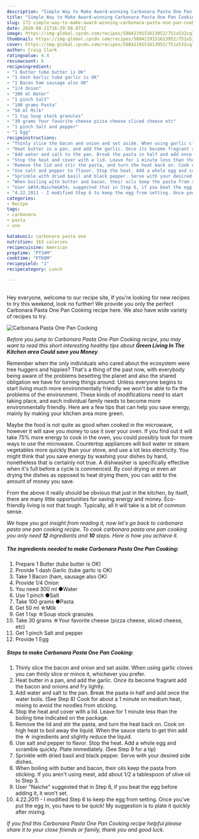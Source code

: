 ```yaml
---
description: "Simple Way to Make Award-winning Carbonara Pasta One Pan Cooking"
title: "Simple Way to Make Award-winning Carbonara Pasta One Pan Cooking"
slug: 172-simple-way-to-make-award-winning-carbonara-pasta-one-pan-cooking
date: 2020-08-21T16:29:58.071Z
image: https://img-global.cpcdn.com/recipes/5884219151613952/751x532cq70/carbonara-pasta-one-pan-cooking-recipe-main-photo.jpg
thumbnail: https://img-global.cpcdn.com/recipes/5884219151613952/751x532cq70/carbonara-pasta-one-pan-cooking-recipe-main-photo.jpg
cover: https://img-global.cpcdn.com/recipes/5884219151613952/751x532cq70/carbonara-pasta-one-pan-cooking-recipe-main-photo.jpg
author: Craig Clark
ratingvalue: 4.4
reviewcount: 6
recipeingredient:
- "1 Butter tube butter is OK"
- "1 dash Garlic tube garlic is OK"
- "1 Bacon ham sausage also OK"
- "1/4 Onion"
- "300 ml Water"
- "1 pinch Salt"
- "100 grams Pasta"
- "50 ml Milk"
- "1 tsp Soup stock granules"
- "30 grams Your favorite cheese pizza cheese sliced cheese etc"
- "1 pinch Salt and pepper"
- "1 Egg"
recipeinstructions:
- "Thinly slice the bacon and onion and set aside. When using garlic cloves you can thinly slice or mince it, whichever you prefer."
- "Heat butter in a pan, and add the garlic. Once its become fragrant add the bacon and onions and fry lightly."
- "Add water and salt to the pan. Break the pasta in half and add once the water boils. (See Step 8) Cook for about a 1 minute on medium heat, mixing to avoid the noodles from sticking."
- "Stop the heat and cover with a lid. Leave for 1 minute less than the boiling time indicated on the package."
- "Remove the lid and stir the pasta, and turn the heat back on. Cook on high heat to boil away the liquid. When the sauce starts to get thin add the ☆ ingredients and slightly reduce the liquid."
- "Use salt and pepper to flavor. Stop the heat. Add a whole egg and scramble quickly. Plate immediately. (See Step 9 for a tip)"
- "Sprinkle with dried basil and black pepper. Serve with your desired side dishes."
- "When boiling with butter and bacon, their oils keep the pasta from sticking. If you aren&#39;t using meat, add about 1/2 a tablespoon of olive oil to Step 3."
- "User &#34;Naiche&#34; suggested that in Step 6, if you beat the egg before adding it, it won&#39;t set."
- "4.22.2011 - I modified Step 6 to keep the egg from setting. Once you&#39;ve put the egg in, you have to be quick! My suggestion is to plate  it quickly after mixing."
categories:
- Recipe
tags:
- carbonara
- pasta
- one

katakunci: carbonara pasta one 
nutrition: 163 calories
recipecuisine: American
preptime: "PT34M"
cooktime: "PT60M"
recipeyield: "1"
recipecategory: Lunch

---
```

<br>
Hey everyone, welcome to our recipe site, If you're looking for new recipes to try this weekend, look no further! We provide you only the perfect Carbonara Pasta One Pan Cooking recipe here. We also have wide variety of recipes to try.
<br>


![Carbonara Pasta One Pan Cooking](https://img-global.cpcdn.com/recipes/5884219151613952/751x532cq70/carbonara-pasta-one-pan-cooking-recipe-main-photo.jpg)

<i>Before you jump to Carbonara Pasta One Pan Cooking recipe, you may want to read this short interesting healthy tips about 
<strong>Green Living In The Kitchen area Could save you Money</strong>.</i>
</br>

Remember when the only individuals who cared about the ecosystem were tree huggers and hippies? That's a thing of the past now, with everybody being aware of the problems besetting the planet and also the shared obligation we have for turning things around. Unless everyone begins to start living much more environmentally friendly we won't be able to fix the problems of the environment. These kinds of modifications need to start taking place, and each individual family needs to become more environmentally friendly. Here are a few tips that can help you save energy, mainly by making your kitchen area more green.

Maybe the food is not quite as good when cooked in the microwave, however it will save you money to use it over your oven. If you find out it will take 75% more energy to cook in the oven, you could possibly look for more ways to use the microwave. Countertop appliances will boil water or steam vegetables more quickly than your stove, and use a lot less electricity. You might think that you save energy by washing your dishes by hand, nonetheless that is certainly not true. A dishwasher is specifically effective when it's full before a cycle is commenced. By cool drying or even air drying the dishes as opposed to heat drying them, you can add to the amount of money you save.

From the above it really should be obvious that just in the kitchen, by itself, there are many little opportunities for saving energy and money. Eco-friendly living is not that tough. Typically, all it will take is a bit of common sense.


<i>We hope you got insight from reading it, now let's go back to carbonara pasta one pan cooking recipe. To cook carbonara pasta one pan cooking you only need <strong>12</strong> ingredients and <strong>10</strong> steps. Here is how you achieve it.
</i>

##### The ingredients needed to make Carbonara Pasta One Pan Cooking:

1. Prepare 1 Butter (tube butter is OK)
1. Provide 1 dash Garlic (tube garlic is OK)
1. Take 1 Bacon (ham, sausage also OK)
1. Provide 1/4 Onion
1. You need 300 ml ●Water
1. Use 1 pinch ●Salt
1. Take 100 grams ●Pasta
1. Get 50 ml ☆Milk
1. Get 1 tsp ☆Soup stock granules
1. Take 30 grams ☆Your favorite cheese (pizza cheese, sliced cheese, etc)
1. Get 1 pinch Salt and pepper
1. Provide 1 Egg


##### Steps to make Carbonara Pasta One Pan Cooking:

1. Thinly slice the bacon and onion and set aside. When using garlic cloves you can thinly slice or mince it, whichever you prefer.
1. Heat butter in a pan, and add the garlic. Once its become fragrant add the bacon and onions and fry lightly.
1. Add water and salt to the pan. Break the pasta in half and add once the water boils. (See Step 8) Cook for about a 1 minute on medium heat, mixing to avoid the noodles from sticking.
1. Stop the heat and cover with a lid. Leave for 1 minute less than the boiling time indicated on the package.
1. Remove the lid and stir the pasta, and turn the heat back on. Cook on high heat to boil away the liquid. When the sauce starts to get thin add the ☆ ingredients and slightly reduce the liquid.
1. Use salt and pepper to flavor. Stop the heat. Add a whole egg and scramble quickly. Plate immediately. (See Step 9 for a tip)
1. Sprinkle with dried basil and black pepper. Serve with your desired side dishes.
1. When boiling with butter and bacon, their oils keep the pasta from sticking. If you aren&#39;t using meat, add about 1/2 a tablespoon of olive oil to Step 3.
1. User &#34;Naiche&#34; suggested that in Step 6, if you beat the egg before adding it, it won&#39;t set.
1. 4.22.2011 - I modified Step 6 to keep the egg from setting. Once you&#39;ve put the egg in, you have to be quick! My suggestion is to plate  it quickly after mixing.


<i>If you find this Carbonara Pasta One Pan Cooking recipe helpful please share it to your close friends or family, thank you and good luck.</i>
